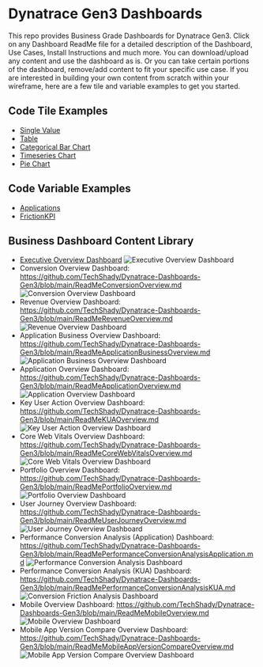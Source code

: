# Dynatrace Gen3 Dashboards

This repo provides Business Grade Dashboards for Dynatrace Gen3. Click on any Dashboard ReadMe file for a detailed description of the Dashboard, Use Cases, Install Instructions and much more. You can download/upload any content and use the dashboard as is. Or you can take certain portions of the dashboard, remove/add content to fit your specific use case. If you are interested in building your own content from scratch within your wireframe, here are a few tile and variable examples to get you started.

## Code Tile Examples

- [Single Value](https://github.com/TechShady/Dynatrace-Dashboards-Gen3/blob/main/SingleValue.json) 
- [Table](https://github.com/TechShady/Dynatrace-Dashboards-Gen3/blob/main/Table.json) 
- [Categorical Bar Chart](https://github.com/TechShady/Dynatrace-Dashboards-Gen3/blob/main/CBC.json) 
- [Timeseries Chart](https://github.com/TechShady/Dynatrace-Dashboards-Gen3/blob/main/TSC.json) 
- [Pie Chart](https://github.com/TechShady/Dynatrace-Dashboards-Gen3/blob/main/PC.json)

## Code Variable Examples

- [Applications](https://github.com/TechShady/Dynatrace-Dashboards-Gen3/blob/main/Apps.json) 
- [FrictionKPI](https://github.com/TechShady/Dynatrace-Dashboards-Gen3/blob/main/FrictionVariable.json) 

## Business Dashboard Content Library

- [Executive Overview Dashboard](https://github.com/TechShady/Dynatrace-Dashboards-Gen3/blob/main/ReadMeExecutiveOverview.md)
![Executive Overview Dashboard](ExecutiveOverview.png)
- Conversion Overview Dashboard: https://github.com/TechShady/Dynatrace-Dashboards-Gen3/blob/main/ReadMeConversionOverview.md
![Conversion Overview Dashboard](ConversionOverview.png)
- Revenue Overview Dashboard: https://github.com/TechShady/Dynatrace-Dashboards-Gen3/blob/main/ReadMeRevenueOverview.md
![Revenue Overview Dashboard](RevenueOverview.png)
- Application Business Overview Dashboard: https://github.com/TechShady/Dynatrace-Dashboards-Gen3/blob/main/ReadMeApplicationBusinessOverview.md
![Application Business Overview Dashboard](ApplicationBusinessOverview.png)
- Application Overview Dashboard: https://github.com/TechShady/Dynatrace-Dashboards-Gen3/blob/main/ReadMeApplicationOverview.md
![Application Overview Dashboard](ApplicationOverview.png)
- Key User Action Overview Dashboard: https://github.com/TechShady/Dynatrace-Dashboards-Gen3/blob/main/ReadMeKUAOverview.md
![Key User Action Overview Dashboard](KUAOverview.png)
- Core Web Vitals Overview Dashboard: https://github.com/TechShady/Dynatrace-Dashboards-Gen3/blob/main/ReadMeCoreWebVitalsOverview.md
![Core Web Vitals Overview Dashboard](CoreWebVitalsOverview.png)
- Portfolio Overview Dashboard: https://github.com/TechShady/Dynatrace-Dashboards-Gen3/blob/main/ReadMePortfolioOverview.md
![Portfolio Overview Dashboard](PortfolioOverview.png)
- User Journey Overview Dashboard: https://github.com/TechShady/Dynatrace-Dashboards-Gen3/blob/main/ReadMeUserJourneyOverview.md
![User Journey Overview Dashboard](UserJourneyOverview.png)
- Performance Conversion Analysis (Application) Dashboard: https://github.com/TechShady/Dynatrace-Dashboards-Gen3/blob/main/ReadMePerformanceConversionAnalysisApplication.md
![Performance Conversion Analysis Dashboard](PerformanceConversionAnalysisApplication.png)
- Performance Conversion Analysis (KUA) Dashboard: https://github.com/TechShady/Dynatrace-Dashboards-Gen3/blob/main/ReadMePerformanceConversionAnalysisKUA.md
![Conversion Friction Analysis Dashboard](ConversionFrictionAnalysisKUA.png)
- Mobile Overview Dashboard: https://github.com/TechShady/Dynatrace-Dashboards-Gen3/blob/main/ReadMeMobileOverview.md
![Mobile Overview Dashboard](MobileOverview.png)
- Mobile App Version Compare Overview Dashboard: https://github.com/TechShady/Dynatrace-Dashboards-Gen3/blob/main/ReadMeMobileAppVersionCompareOverview.md
![Mobile App Version Compare Overview Dashboard](MobileAppVersionCompareOverview.png)
